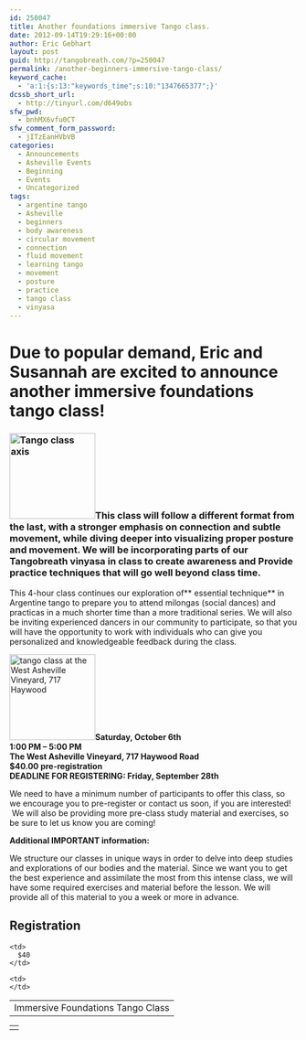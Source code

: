 ```yaml
---
id: 250047
title: Another foundations immersive Tango class.
date: 2012-09-14T19:29:16+00:00
author: Eric Gebhart
layout: post
guid: http://tangobreath.com/?p=250047
permalink: /another-beginners-immersive-tango-class/
keyword_cache:
  - 'a:1:{s:13:"keywords_time";s:10:"1347665377";}'
dcssb_short_url:
  - http://tinyurl.com/d649obs
sfw_pwd:
  - bnhMX6vfu0CT
sfw_comment_form_password:
  - jITzEanHVbVB
categories:
  - Announcements
  - Asheville Events
  - Beginning
  - Events
  - Uncategorized
tags:
  - argentine tango
  - Asheville
  - beginners
  - body awareness
  - circular movement
  - connection
  - fluid movement
  - learning tango
  - movement
  - posture
  - practice
  - tango class
  - vinyasa
---
```

# Due to popular demand, Eric and Susannah are excited to announce another immersive foundations tango class!

### [<img class="alignleft size-thumbnail wp-image-12051" title="TangoAxis" src="http://tangobreath.com/wp-content/uploads/2012/01/TangoAxis-150x150.png" alt="Tango class axis" width="150" height="150" />](http://tangobreath.com/wp-content/uploads/2012/01/TangoAxis.png)This class will follow a different format from the last, with a stronger emphasis on connection and subtle movement, while diving deeper into visualizing proper posture and movement. We will be incorporating parts of our Tangobreath vinyasa in class to create awareness and Provide practice techniques that will go well beyond class time.

This 4-hour class continues our exploration of** essential technique** in Argentine tango to prepare you to attend milongas (social dances) and practicas in a much shorter time than a more traditional series. We will also be inviting experienced dancers in our community to participate, so that you will have the opportunity to work with individuals who can give you personalized and knowledgeable feedback during the class.

<div>
  <a href="https://maps.google.com/maps?q=717+Haywood+Asheville+nc&ie=UTF-8&hq=&hnear=0x88598ced24a2c15b:0xb9fe319ba607243e,717+Haywood+Rd,+Asheville,+NC+28806&gl=us&ei=hntSUJfnDY-89gShsYC4Dg&ved=0CCEQ8gEwAA"><img class="alignright size-thumbnail wp-image-94774" title="717haywood" src="http://tangobreath.com/wp-content/uploads/2012/03/717haywood-150x150.gif" alt="tango class at the West Asheville Vineyard, 717 Haywood" width="150" height="150" /></a><strong>Saturday, October 6th</strong>
</div>

<div>
</div>

<div>
  <strong>1:00 PM &#8211; 5:00 PM</strong>
</div>

<div>
</div>

<div>
  <strong>The West Asheville Vineyard, 717 Haywood Road</strong>
</div>

<div>
</div>

<div>
  <strong>$40.00 pre-registration</strong>
</div>

<div>
</div>

<div>
  <strong>DEADLINE FOR REGISTERING: Friday, September 28th</strong>
</div>

We need to have a minimum number of participants to offer this class, so we encourage you to pre-register or contact us soon, if you are interested!  We will also be providing more pre-class study material and exercises, so be sure to let us know you are coming!

**Additional IMPORTANT information:**

We structure our classes in unique ways in order to delve into deep studies and explorations of our bodies and the material. Since we want you to get the best experience and assimilate the most from this intense class, we will have some required exercises and material before the lesson. We will provide all of this material to you a week or more in advance.

## Registration

<table>
  <tr>
    <td>
      Immersive Foundations Tango Class
    </td>
    
    <td>
      $40
    </td>
    
    <td>
    </td>
  </tr>
</table>

<table>
  <tr>
    <td>
    </td>
  </tr>
</table>
